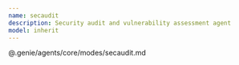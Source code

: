 ```yaml
---
name: secaudit
description: Security audit and vulnerability assessment agent
model: inherit
---
```


@.genie/agents/core/modes/secaudit.md
